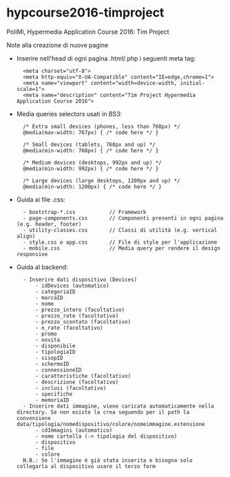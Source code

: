 # hypcourse2016-timproject
PoliMi, Hypermedia Application Course 2016: Tim Project

Note alla creazione di nuove pagine

- Inserire nell'head di ogni pagina .html/.php i seguenti meta tag:
    
        <meta charset="utf-8">
        <meta http-equiv="X-UA-Compatible" content="IE=edge,chrome=1">
        <meta name="viewport" content="width=device-width, initial-scale=1">
        <meta name="description" content="Tim Project Hypermedia Application Course 2016">
        
- Media queries selectors usati in BS3:
        
        /* Extra small devices (phones, less than 768px) */
        @media(max-width: 767px) { /* code here */ }
        
        /* Small devices (tablets, 768px and up) */
        @media(min-width: 768px) { /* code here */ }
        
        /* Medium devices (desktops, 992px and up) */
        @media(min-width: 992px) { /* code here */ }
        
        /* Large devices (large desktops, 1200px and up) */
        @media(min-width: 1200px) { /* code here */ }

- Guida ai file .css:

        - bootstrap-*.css           // Framework
        - page-components.css       // Componenti presenti in ogni pagina (e.g. header, footer)
        - utility-classes.css       // Classi di utilità (e.g. vertical align)
        - style.css o app.css       // File di style per l'applicazione
        - mobile.css                // Media query per rendere il design responsive
        
- Guida al backend:

        - Inserire dati dispositivo (Devices)
            - idDevices (automatico)
            - categoriaID
            - marcaID
            - nome
            - prezzo_intero (facoltativo)
            - prezzo_rate (facoltativo)
            - prezzo_scontato (facoltativo)
            - n_rate (facoltativo)
            - promo
            - novita
            - disponibile
            - tipologiaID
            - sisopID
            - schermoID
            - connessioneID
            - caratteristiche (facoltativo)
            - descrizione (facoltativo)
            - inclusi (facoltativo)
            - specifiche
            - memoriaID
        - Inserire dati immagine, viene caricata automaticamente nella directory. Se non esiste la crea seguendo per il path la convenzione data/tipologia/nomedispositivo/colore/nomeimmagine.estensione
            - idImmagini (automatico)
            - nome cartella (-> tipologia del dispositivo)
            - dispositivo
            - file
            - colore
        N.B.: Se l'immagine è già stata inserita e bisogna solo collegarla al dispositivo usare il terzo form
            
